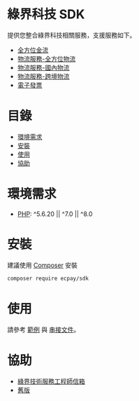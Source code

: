 # 綠界科技 SDK
提供您整合綠界科技相關服務，支援服務如下。
* [全方位金流](https://www.ecpay.com.tw/Business/payment_standard)
* [物流服務-全方位物流](https://www.ecpay.com.tw/IntroTransport)
* [物流服務-國內物流](https://www.ecpay.com.tw/IntroTransport)
* [物流服務-跨境物流](https://www.ecpay.com.tw/IntroTransportCB)
* [電子發票](https://www.ecpay.com.tw/Business/invoice)


# 目錄
* [環境需求](#環境需求)
* [安裝](#安裝)
* [使用](#使用)
* [協助](#協助)

# 環境需求
- [PHP](https://www.php.net/): ^5.6.20 || ^7.0 || ^8.0

# 安裝
建議使用 [Composer](https://getcomposer.org/) 安裝
```bash
composer require ecpay/sdk
```
# 使用
請參考 [範例](example) 與 [串接文件](https://www.ecpay.com.tw/Service/API_Dwnld)。

# 協助
- [綠界技術服務工程師信箱](mailto:techsupport@ecpay.com.tw)
- [舊版](https://github.com/ECPay/ECPayAIO_PHP)
